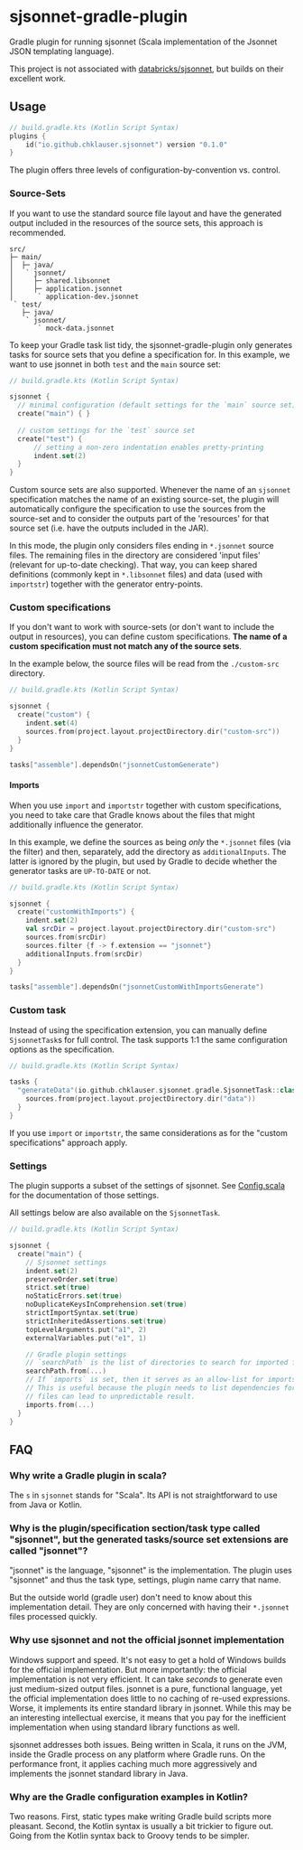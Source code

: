 # sjsonnet-gradle-plugin
Gradle plugin for running sjsonnet (Scala implementation of the Jsonnet JSON templating language).

This project is not associated with [databricks/sjsonnet](https://github.com/databricks/sjsonnet), but builds on their
excellent work.

## Usage

```kotlin
// build.gradle.kts (Kotlin Script Syntax)
plugins {
    id("io.github.chklauser.sjsonnet") version "0.1.0"
}
```

The plugin offers three levels of configuration-by-convention vs. control.

### Source-Sets

If you want to use the standard source file layout and have the generated output included
in the resources of the source sets, this approach is recommended.

```text
src/
├─ main/
│  ├─ java/
│   ` jsonnet/
│     ├─ shared.libsonnet
│     ├─ application.jsonnet
│      ` application-dev.jsonnet
 ` test/
   ├─ java/
    ` jsonnet/
       ` mock-data.jsonnet
```

To keep your Gradle task list tidy, the sjsonnet-gradle-plugin only generates tasks 
for source sets that you define a specification for. In this example, we want to
use jsonnet in both `test` and the `main` source set:

```kotlin
// build.gradle.kts (Kotlin Script Syntax)

sjsonnet {
  // minimal configuration (default settings for the `main` source set)
  create("main") { }
  
  // custom settings for the `test` source set
  create("test") { 
      // setting a non-zero indentation enables pretty-printing
      indent.set(2)
  }
}
```

Custom source sets are also supported. Whenever the name of an `sjsonnet` specification matches the name
of an existing source-set, the plugin will automatically configure the specification
to use the sources from the source-set and to consider the outputs part of the 'resources'
for that source set (i.e. have the outputs included in the JAR).

In this mode, the plugin only considers files ending in `*.jsonnet` source files. The remaining
files in the directory are considered 'input files' (relevant for up-to-date checking). 
That way, you can keep shared definitions (commonly kept in `*.libsonnet` files) and
data (used with `importstr`) together with the generator entry-points.

### Custom specifications
If you don't want to work with source-sets (or don't want to include the output in resources), 
you can define custom specifications. **The name of a custom specification must not match
any of the source sets**.

In the example below, the source files will be read from the `./custom-src` directory.

```kotlin
// build.gradle.kts (Kotlin Script Syntax)

sjsonnet { 
  create("custom") {
    indent.set(4)
    sources.from(project.layout.projectDirectory.dir("custom-src"))
  }
}

tasks["assemble"].dependsOn("jsonnetCustomGenerate")
```

#### Imports
When you use `import` and `importstr` together with custom specifications, you need to take care
that Gradle knows about the files that might additionally influence the generator.

In this example, we define the sources as being _only_ the `*.jsonnet` files (via the filter)
and then, separately, add the directory as `additionalInputs`. The latter is ignored by the
plugin, but used by Gradle to decide whether the generator tasks are `UP-TO-DATE` or not.

```kotlin
// build.gradle.kts (Kotlin Script Syntax)

sjsonnet { 
  create("customWithImports") {
    indent.set(2)
    val srcDir = project.layout.projectDirectory.dir("custom-src")
    sources.from(srcDir)
    sources.filter {f -> f.extension == "jsonnet"}
    additionalInputs.from(srcDir)
  }
}

tasks["assemble"].dependsOn("jsonnetCustomWithImportsGenerate")
```

### Custom task
Instead of using the specification extension, you can manually define `SjsonnetTask`s
for full control. The task supports 1:1 the same configuration options as the specification.

```kotlin
// build.gradle.kts (Kotlin Script Syntax)

tasks {
  "generateData"(io.github.chklauser.sjsonnet.gradle.SjsonnetTask::class) {
    sources.from(project.layout.projectDirectory.dir("data"))
  }
}
```

If you use `import` or `importstr`, the same considerations as for the "custom specifications"
approach apply.

### Settings
The plugin supports a subset of the settings of sjsonnet. 
See [Config.scala](https://github.com/databricks/sjsonnet/blob/9534260fff4a50d29db379e307bce9a484790fa7/sjsonnet/src-jvm-native/sjsonnet/Config.scala)
for the documentation of those settings.

All settings below are also available on the `SjsonnetTask`.

```kotlin
// build.gradle.kts (Kotlin Script Syntax)

sjsonnet {
  create("main") {
    // Sjsonnet settings
    indent.set(2)
    preserveOrder.set(true)
    strict.set(true)
    noStaticErrors.set(true)
    noDuplicateKeysInComprehension.set(true)
    strictImportSyntax.set(true)
    strictInheritedAssertions.set(true)
    topLevelArguments.put("a1", 2)
    externalVariables.put("e1", 1)

    // Gradle plugin settings
    // `searchPath` is the list of directories to search for imported files 
    searchPath.from(...)
    // If `imports` is set, then it serves as an allow-list for imports (only files in the list can be imported)
    // This is useful because the plugin needs to list dependencies for up-to-date checking. Un-declared imported
    // files can lead to unpredictable result.
    imports.from(...)
  }
}
```

## FAQ
### Why write a Gradle plugin in scala?
The `s` in `sjsonnet` stands for "Scala". Its API is not straightforward to
use from Java or Kotlin.

### Why is the plugin/specification section/task type called "sjsonnet", but the generated tasks/source set extensions are called "jsonnet"?
"jsonnet" is the language, "sjsonnet" is the implementation. The plugin uses "sjsonnet"
and thus the task type, settings, plugin name carry that name.

But the outside world (gradle user) don't need to know about this implementation detail.
They are only concerned with having their `*.jsonnet` files processed quickly.

### Why use sjsonnet and not the official jsonnet implementation
Windows support and speed. It's not easy to get a hold of Windows builds
for the official implementation. But more importantly: the official implementation
is not very efficient. It can take _seconds_ to generate even just medium-sized
output files. jsonnet is a pure, functional language, yet the official implementation
does little to no caching of re-used expressions. Worse, it implements its entire
standard library in jsonnet. While this may be an interesting intellectual exercise,
it means that you pay for the inefficient implementation when using standard 
library functions as well.

sjsonnet addresses both issues. Being written in Scala, it runs on the JVM, inside
the Gradle process on any platform where Gradle runs. On the performance front, 
it applies caching much more aggressively and implements the
jsonnet standard library in Java.

### Why are the Gradle configuration examples in Kotlin?
Two reasons. First, static types make writing Gradle build scripts more pleasant.
Second, the Kotlin syntax is usually a bit trickier to figure out. Going from
the Kotlin syntax back to Groovy tends to be simpler.

